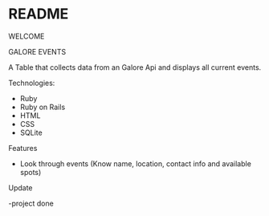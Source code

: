 # README

WELCOME

GALORE EVENTS

A Table that collects data from an Galore Api and displays all current events.

Technologies:

- Ruby
- Ruby on Rails
- HTML
- CSS
- SQLite

Features

- Look through events (Know name, location, contact info and available spots)

Update 

-project done
